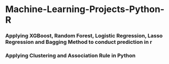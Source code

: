 # Machine-Learning-Projects-Python-R
### Applying XGBoost, Random Forest, Logistic Regression, Lasso Regression and Bagging Method to conduct prediction in r


### Applying Clustering and Association Rule in Python
